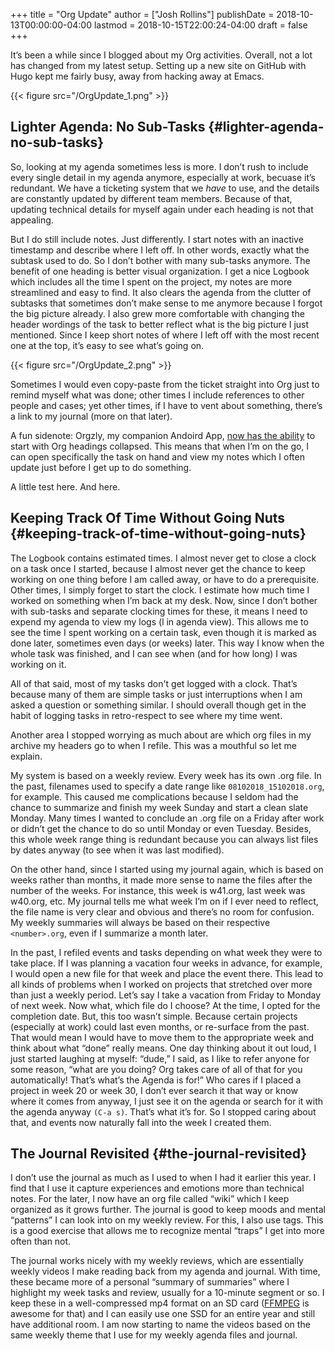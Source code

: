 +++
title = "Org Update"
author = ["Josh Rollins"]
publishDate = 2018-10-13T00:00:00-04:00
lastmod = 2018-10-15T22:00:24-04:00
draft = false
+++

It’s been a while since I blogged about my Org activities. Overall, not a lot has changed from my latest setup. Setting up a new site on GitHub with Hugo kept me fairly busy, away from hacking away at Emacs.

<!--more-->

{{< figure src="/OrgUpdate_1.png" >}}


## Lighter Agenda: No Sub-Tasks {#lighter-agenda-no-sub-tasks}

So, looking at my agenda sometimes less is more. I don’t rush to include every single detail in my agenda anymore, especially at work, becuase it’s redundant. We have a ticketing system that we _have_ to use, and the details are constantly updated by different team members. Because of that, updating technical details for myself again under each heading is not that appealing.

But I do still include notes. Just differently. I start notes with an inactive timestamp and describe where I left off. In other words, exactly what the subtask used to do. So I don’t bother with many sub-tasks anymore. The benefit of one heading is better visual organization. I get a nice Logbook which includes all the time I spent on the project, my notes are more streamlined and easy to find. It also clears the agenda from the clutter of subtasks that sometimes don’t make sense to me anymore because I forgot the big picture already. I also grew more comfortable with changing the header wordings of the task to better reflect what is the big picture I just mentioned. Since I keep short notes of where I left off with the most recent one at the top, it’s easy to see what’s going on.

{{< figure src="/OrgUpdate_2.png" >}}

Sometimes I would even copy-paste from the ticket straight into Org just to remind myself what was done; other times I include references to other people and cases; yet other times, if I have to vent about something, there’s a link to my journal (more on that later).

A fun sidenote: Orgzly, my companion Andoird App, [now has the ability](http://www.orgzly.com/changelog) to start with Org headings collapsed. This means that when I’m on the go, I can open specifically the task on hand and view my notes which I often update just before I get up to do something.

A little test here. And here.


## Keeping Track Of Time Without Going Nuts {#keeping-track-of-time-without-going-nuts}

The Logbook contains estimated times. I almost never get to close a clock on a task once I started, because I almost never get the chance to keep working on one thing before I am called away, or have to do a prerequisite. Other times, I simply forget to start the clock. I estimate how much time I worked on something when I’m back at my desk. Now, since I don’t bother with sub-tasks and separate clocking times for these, it means I need to expend my agenda to view my logs (l in agenda view). This allows me to see the time I spent working on a certain task, even though it is marked as done later, sometimes even days (or weeks) later. This way I know when the whole task was finished, and I can see when (and for how long) I was working on it.

All of that said, most of my tasks don't get logged with a clock. That’s because many of them are simple tasks or just interruptions when I am asked a question or something similar. I should overall though get in the habit of logging tasks in retro-respect to see where my time went.

Another area I stopped worrying as much about are which org files in my archive my headers go to when I refile. This was a mouthful so let me explain.

My system is based on a weekly review. Every week has its own .org file. In the past, filenames used to specify a date range like `08102018_15102018.org`, for example. This caused me complications because I seldom had the chance to summarize and finish my week Sunday and start a clean slate Monday. Many times I wanted to conclude an .org file on a Friday after work or didn’t get the chance to do so until Monday or even Tuesday. Besides, this whole week range thing is redundant because you can always list files by dates anyway (to see when it was last modified).

On the other hand, since I started using my journal again, which is based on weeks rather than months, it made more sense to name the files after the number of the weeks. For instance, this week is w41.org, last week was w40.org, etc. My journal tells me what week I’m on if I ever need to reflect, the file name is very clear and obvious and there’s no room for confusion. My weekly summaries will always be based on their respective `<number>.org`, even if I summarize a month later.

In the past, I refiled events and tasks depending on what week they were to take place. If I was planning a vacation four weeks in advance, for example, I would open a new file for that week and place the event there. This lead to all kinds of problems when I worked on projects that stretched over more than just a weekly period. Let’s say I take a vacation from Friday to Monday of next week. Now what, which file do I choose? At the time, I opted for the completion date. But, this too wasn’t simple. Because certain projects (especially at work) could last even months, or re-surface from the past. That would mean I would have to move them to the appropriate week and think about what “done” really means. One day thinking about it out loud, I just started laughing at myself: “dude,” I said, as I like to refer anyone for some reason, “what are you doing? Org takes care of all of that for you automatically! That’s what’s the Agenda is for!” Who cares if I placed a project in week 20 or week 30, I don’t ever search it that way or know where it comes from anyway, I just see it on the agenda or search for it with the agenda anyway `(C-a s)`. That’s what it’s for. So I stopped caring about that, and events now naturally fall into the week I created them.


## The Journal Revisited {#the-journal-revisited}

I don’t use the journal as much as I used to when I had it earlier this year. I find that I use it capture experiences and emotions more than technical notes. For the later, I now have an org file called “wiki” which I keep organized as it grows further. The journal is good to keep moods and mental “patterns” I can look into on my weekly review. For this, I also use tags. This is a good exercise that allows me to recognize mental “traps” I get into more often than not.

The journal works nicely with my weekly reviews, which are essentially weekly videos I make reading back from my agenda and journal. With time, these became more of a personal “summary of summaries” where I highlight my week tasks and review, usually for a 10-minute segment or so. I keep these in a well-compressed mp4 format on an SD card ([FFMPEG](https://ffmpeg.org/) is awesome for that) and I can easily use one SSD for an entire year and still have additional room. I am now starting to name the videos based on the same weekly theme that I use for my weekly agenda files and journal.